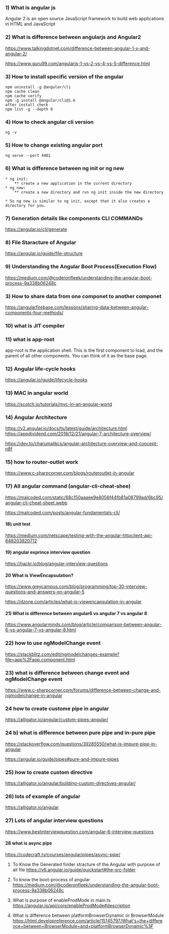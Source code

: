 ### 1) What is angular js
Angular 2 is an open source JavaScript framework to build web applications in HTML and JavaScript

### 2) What is difference between angularjs and Angular2
https://www.talkingdotnet.com/difference-between-angular-1-x-and-angular-2/

https://www.guru99.com/angularjs-1-vs-2-vs-4-vs-5-difference.html

### 3) How to install specific version of the angular
```
npm uninstall -g @angular/cli
npm cache clean
npm cache verify
npm -g install @angular/cli@1.6
after install check
npm list -g --depth 0
```

### 4) How to check angular cli version
```
ng -v 
```
### 5) How to change existing angular port
```
ng serve --port 4401 
```

### 6) What is difference between ng init or ng new 
```
* ng init:
    ** create a new application in the current directory
* ng new:
    ** create a new directory and run ng init inside the new directory

* So ng new is similar to ng init, except that it also creates a directory for you.
```

### 7) Generation details like components CLI COMMANDs
https://angular.io/cli/generate


### 8) File Staracture of Angular
https://angular.io/guide/file-structure


### 9) Understanding the Angular Boot Process(Execution Flow)
https://medium.com/@coderonfleek/understanding-the-angular-boot-process-9a338b06248c


### 3) How to share data from one componet to another componet

https://angularfirebase.com/lessons/sharing-data-between-angular-components-four-methods/

### 10) what is JIT compiler

### 11) what is app-root
app-root is the application shell. This is the first component to load, and the parent of all other components. You can think of it as the base page.

### 12) Angular life-cycle hooks
https://angular.io/guide/lifecycle-hooks

### 13) MAC in angular world
https://scotch.io/tutorials/mvc-in-an-angular-world

### 14) Angular Architecture
https://v2.angular.io/docs/ts/latest/guide/architecture.html
https://appdividend.com/2018/12/21/angular-7-architecture-overview/

https://dev.to/charumalikcs/angular-architecture-overview-and-concept-n8f


### 15) how to router-outlet work 
https://www.c-sharpcorner.com/blogs/routeroutlet-in-angular

### 17) All angular command (angular-cli-cheat-shee)
https://malcoded.com/static/68c150aaaee9e8056f44fb81a08799ad/6bc95/angular-cli-cheat-sheet.webp

https://malcoded.com/posts/angular-fundamentals-cli/

#### 18) unit test 
https://medium.com/netscape/testing-with-the-angular-httpclient-api-648203820712

#### 19) angular exprince interview question
https://hackr.io/blog/angular-interview-questions


#### 20 What is ViewEncapsulation?
https://www.greycampus.com/blog/programming/top-30-interview-questions-and-answers-on-angular-5

https://dzone.com/articles/what-is-viewencapsulation-in-angular

#### 21) What is difference between angular6 vs angular 7 vs angular 8
https://www.angularminds.com/blog/article/comparison-between-angular-6-vs-angular-7-vs-angular-8.html

### 22) how to use ngModelChange event 
https://stackblitz.com/edit/ngmodelchanges-example?file=app%2Fapp.component.html

### 23) what is difference between change event and ngModelChange event
https://www.c-sharpcorner.com/forums/difference-between-change-and-ngmodelchange-in-angular

### 24 how to create custome pipe in angular 
https://alligator.io/angular/custom-pipes-angular/
### 24 b) what is difference between pure pipe and in-pure pipe
https://stackoverflow.com/questions/39285550/what-is-impure-pipe-in-angular

https://angular.io/guide/pipes#pure-and-impure-pipes
### 25) how to create custom directive 
https://alligator.io/angular/building-custom-directives-angular/

### 26) lots of example of angular 
https://alligator.io/angular

### 27) Lots of angular interview questions
https://www.bestinterviewquestion.com/angular-6-interview-questions

#### 28 what is async pipe 
https://codecraft.tv/courses/angular/pipes/async-pipe/

1) To Know the Generated folder stracture of the Angular with purpose of all file 
https://v6.angular.io/guide/quickstart#the-src-folder

2) To know the boot-process of angular
https://medium.com/@coderonfleek/understanding-the-angular-boot-process-9a338b06248c

3) What is purpose of enableProdMode in main.ts 
https://angular.io/api/core/enableProdMode#description

4) What is difference between platformBrowserDynamic or BrowserModule
https://html.developreference.com/article/15145797/What's+the+difference+between+BrowserModule+and+platformBrowserDynamic%3F
